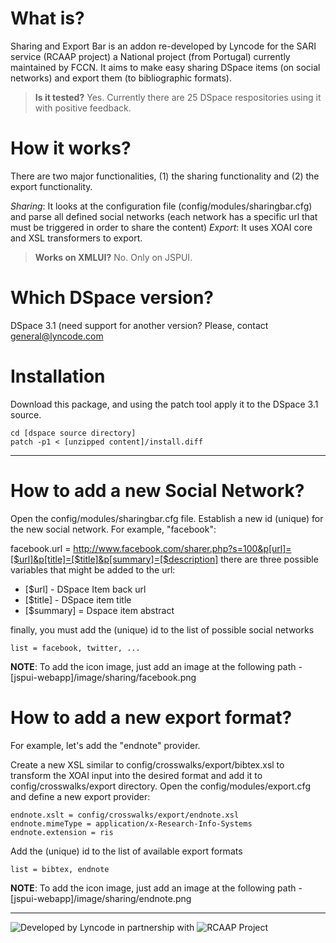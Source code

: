 What is?
==========
Sharing and Export Bar is an addon re-developed by Lyncode for the SARI service (RCAAP project) a National project (from Portugal) currently maintained by FCCN. It aims to make easy sharing DSpace items (on social networks) and export them (to bibliographic formats).

> **Is it tested?**
> Yes. Currently there are 25 DSpace respositories using it with positive feedback.

How it works?
==========
There are two major functionalities, (1) the sharing functionality and (2) the export functionality. 

*Sharing*: It looks at the configuration file (config/modules/sharingbar.cfg) and parse all defined social networks (each network has a specific url that must be triggered in order to share the content)
*Export*: It uses XOAI core and XSL transformers to export.

> **Works on XMLUI?**
> No. Only on JSPUI.

Which DSpace version?
==========

DSpace 3.1 (need support for another version? Please, contact [general@lyncode.com](mailto:general@lyncode.com)

Installation
==========

Download this package, and using the patch tool apply it to the DSpace 3.1 source.

    cd [dspace source directory]
    patch -p1 < [unzipped content]/install.diff

---

How to add a new Social Network?
==========
Open the config/modules/sharingbar.cfg file. Establish a new id (unique) for the new social network. For example, "facebook":

facebook.url = http://www.facebook.com/sharer.php?s=100&p[url]=[$url]&p[title]=[$title]&p[summary]=[$description]
there are three possible variables that might be added to the url:

* [$url] - DSpace Item back url
* [$title] - DSpace item title
* [$summary] = Dspace item abstract

finally, you must add the (unique) id to the list of possible social networks

    list = facebook, twitter, ...

**NOTE**: To add the icon image, just add an image at the following path - [jspui-webapp]/image/sharing/facebook.png

How to add a new export format?
==========
For example, let's add the "endnote" provider.

Create a new XSL similar to config/crosswalks/export/bibtex.xsl to transform the XOAI input into the desired format and add it to config/crosswalks/export directory.
Open the config/modules/export.cfg and define a new export provider:

    endnote.xslt = config/crosswalks/export/endnote.xsl
    endnote.mimeType = application/x-Research-Info-Systems
    endnote.extension = ris

Add the (unique) id to the list of available export formats

    list = bibtex, endnote

**NOTE**: To add the icon image, just add an image at the following path - [jspui-webapp]/image/sharing/endnote.png 

- - - 
![Developed by Lyncode](http://www.lyncode.com/images/lyncode/DevelopedBy.png) in partnership with ![RCAAP Project](http://pesquisa.biblioteca.iscte.pt/_img/logos/logo_rcaap.png)

